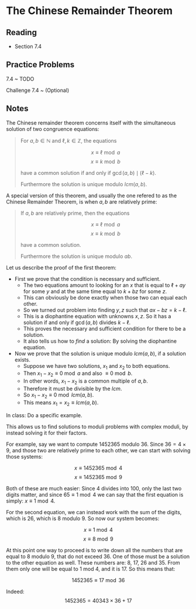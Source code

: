 # The Chinese Remainder Theorem

## Reading

- Section 7.4

## Practice Problems

7.4
  ~ TODO

Challenge 7.4
  ~ (Optional)

## Notes

The Chinese remainder theorem concerns itself with the simultaneous solution of two congruence equations:

> For $a, b\in\mathbb{N}$ and $\ell, k\in\mathbb{Z}$, the equations
>
> $$x \equiv \ell \bmod a$$
> $$x \equiv k \bmod b$$
>
> have a common solution if and only if $\gcd(a,b) \mid (\ell-k)$.
>
> Furthermore the solution is unique modulo $lcm(a,b)$.

A special version of this theorem, and usually the one refered to as the Chinese Remainder Theorem, is when $a,b$ are relatively prime:

> If $a,b$ are relatively prime, then the equations
>
> $$x \equiv \ell \bmod a$$
> $$x \equiv k \bmod b$$
>
> have a common solution.
>
> Furthermore the solution is unique modulo $ab$.

Let us describe the proof of the first theorem:

- First we prove that the condition is necessary and sufficient.
    - The two equations amount to looking for an $x$ that is equal to $\ell + ay$ for some $y$ and at the same time equal to $k + bz$ for some $z$.
    - This can obviously be done exactly when those two can equal each other.
    - So we turned out problem into finding $y, z$ such that $ax - bz = k - \ell$.
    - This is a diophantine equation with unknowns $x,z$. So it has a solution if and only if $\gcd(a,b)$ divides $k - \ell$.
    - This proves the necessary and sufficient condition for there to be a solution.
    - It also tells us how to *find* a solution: By solving the diophantine equation.
- Now we prove that the solution is unique modulo $lcm(a,b)$, if a solution exists.
    - Suppose we have two solutions, $x_1$ and $x_2$ to both equations.
    - Then $x_1-x_2 \equiv 0 \bmod a$ and also $\equiv 0 \bmod b$.
    - In other words, $x_1-x_2$ is a common multiple of $a,b$.
    - Therefore it must be divisible by the $lcm$.
    - So $x_1-x_2 \equiv 0 \bmod lcm(a,b)$.
    - This means $x_1=x_2 \equiv lcm(a,b)$.

In class: Do a specific example.

This allows us to find solutions to moduli problems with complex moduli, by instead solving it for their factors.

For example, say we want to compute $1452365$ modulo $36$. Since $36=4\times 9$, and those two are relatively prime to each other, we can start with solving those systems:

$$x \equiv 1452365 \bmod 4$$
$$x \equiv 1452365 \bmod 9$$

Both of these are much easier: Since $4$ divides into $100$, only the last two digits matter, and since $65 \equiv 1 \bmod 4$ we can say that the first equation is simply: $x \equiv 1 \bmod 4$.

For the second equation, we can instead work with the sum of the digits, which is $26$, which is $8$ modulo $9$. So now our system becomes:

$$x \equiv 1 \bmod 4$$
$$x \equiv 8 \bmod 9$$

At this point one way to proceed is to write down all the numbers that are equal to 8 modulo 9, that do not exceed 36. One of those must be a solution to the other equation as well. These numbers are: 8, 17, 26 and 35. From them only one will be equal to 1 mod 4, and it is 17. So this means that:

$$1452365 \equiv 17 \bmod 36$$

Indeed: $$1452365 = 40343\times 36 + 17$$
